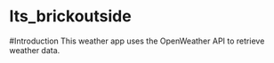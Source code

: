 # Its_brickoutside

#Introduction
This weather app uses the OpenWeather API to retrieve weather data.
